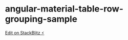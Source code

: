 # angular-material-table-row-grouping-sample

[Edit on StackBlitz ⚡️](https://stackblitz.com/edit/angular-material-table-row-grouping-sample)